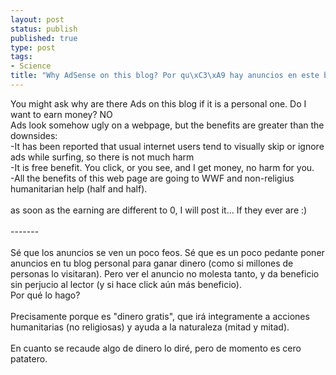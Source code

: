 ```yaml
--- 
layout: post
status: publish
published: true
type: post
tags: 
- Science
title: "Why AdSense on this blog? Por qu\xC3\xA9 hay anuncios en este blog?"
---
```

You might ask why are there Ads on this blog if it is a personal one. Do I want to earn money? NO<br />Ads look somehow ugly on a webpage, but the benefits are greater than the downsides:<br />-It has been reported that usual internet users tend to visually skip or ignore ads while surfing, so there is not much harm<br />-It is free benefit. You click, or you see, and I get money, no harm for you.<br />-All the benefits of this web page are going to WWF and non-religius humanitarian help (half and half).<br /><br />as soon as the earning are different to 0, I will post it... If they ever are :)<br /><br />-------<br /><br />Sé que los anuncios se ven un poco feos. Sé que es un poco pedante poner anuncios en tu blog personal para ganar dinero (como si millones de personas lo visitaran). Pero ver el anuncio no molesta tanto, y da beneficio sin perjucio al lector (y si hace click aún más beneficio).<br />Por qué lo hago?<br /><br />Precisamente porque es "dinero gratis", que irá integramente a acciones humanitarias (no religiosas) y ayuda a la naturaleza (mitad y mitad).<br /><br />En cuanto se recaude algo de dinero lo diré, pero de momento es cero patatero.
